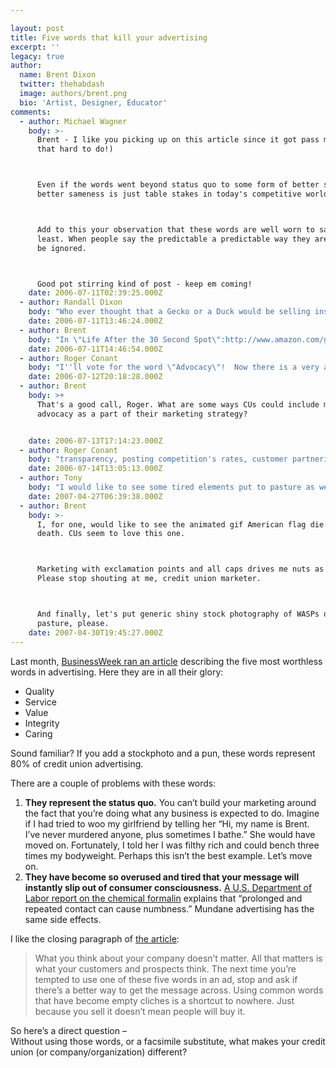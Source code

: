 ```yaml
---

layout: post
title: Five words that kill your advertising
excerpt: ''
legacy: true
author:
  name: Brent Dixon
  twitter: thehabdash
  image: authors/brent.png
  bio: 'Artist, Designer, Educator'
comments:
  - author: Michael Wagner
    body: >-
      Brent - I like you picking up on this article since it got pass me. (not
      that hard to do!)



      Even if the words went beyond status quo to some form of better sameness,
      better sameness is just table stakes in today's competitive world.



      Add to this your observation that these words are well worn to say the
      least. When people say the predictable a predictable way they are asking to
      be ignored.



      Good pot stirring kind of post - keep em coming!
    date: 2006-07-11T02:39:25.000Z
  - author: Randall Dixon
    body: "Who ever thought that a Gecko or a Duck would be selling insurance? I believe you are right on the mark. Consumers are tired of hearing empty promises. We have to focus on why CU's provide an exceptional experience beyond their (Yawn) current empty experiences."
    date: 2006-07-11T13:46:24.000Z
  - author: Brent
    body: "In \"Life After the 30 Second Spot\":http://www.amazon.com/gp/product/0471718378/sr=8-1/qid=1152632248/ref=pd_bbs_1/103-1508357-5495047?ie=UTF8, Joseph Jaffe says that advertising should adopt three new roles:\r\n\r\n1) To empower<br/>\r\n2) To demonstrate<br/>\r\n3) To involve\r\n\r\nHe goes on to say that these new roles are no longer as focused on raising awareness, and are based much more on engagement.\r\n\r\nThis new line of strategy doesn't only affect the message, but also the delivery channels. Consumers are way too cynical to hear \"hey! hey! give us you're business! we're great!\" and be moved by that. Instead of shouting about how top-notch they are, businesses should look for ways to provide meaning to their market, and engage on that level.\r\n\r\nThat's why we encourage the use of social media like blogs to hit that connection point. There's no better way to actively engage your market than to have a sit down with them (so to speak)."
    date: 2006-07-11T14:46:54.000Z
  - author: Roger Conant
    body: "I''ll vote for the word \"Advocacy\"!  Now there is a very appropriate word to match the CU \"experience\"."
    date: 2006-07-12T20:18:28.000Z
  - author: Brent
    body: >+
      That's a good call, Roger. What are some ways CUs could include member
      advocacy as a part of their marketing strategy?


    date: 2006-07-13T17:14:23.000Z
  - author: Roger Conant
    body: "transparency, posting competition's rates, customer partnering, product innovation, employee incentives, seeking customer input for new products and services, etc.\r\n\r\nI'll let Glen Urban say it (from his CU must read book - DON'T JUST RELATE - ADVOCATE).\r\n\r\n\"Credit Unions are rated very well (on the advocacy scale) because they stand up for members and partner with them, but credit unions are ranked lower on transparancy and product comparison because they generally do not display competitive interest rates.  In addition, they do a good job with existing industry products but are usually not product innovators\".\r\n\r\nIn the same book Urban basically says that out of all of the financial institutions, Credit Unions have the best chance to claim \"advocacy\". That's a pretty strong compliment!"
    date: 2006-07-14T13:05:13.000Z
  - author: Tony
    body: "I would like to see some tired elements put to pasture as well.\r\n\r\nNot everything in a burst is important and not everything important should be put in a burst.\r\n\r\nI had a client who, on a newsletter had 6 bursts on one page.  This is excessive and counter productive. There are plenty of elegent ways to display important information without resorting to used car sales tactics.\r\n\r\nI would be interested in hearing about other design trick and doodads that people use or overuse to the point of ineffectiveness\r\n\r\n"
    date: 2007-04-27T06:39:38.000Z
  - author: Brent
    body: >-
      I, for one, would like to see the animated gif American flag die a horrible
      death. CUs seem to love this one.



      Marketing with exclamation points and all caps drives me nuts as well.
      Please stop shouting at me, credit union marketer.



      And finally, let's put generic shiny stock photography of WASPs out to
      pasture, please.
    date: 2007-04-30T19:45:27.000Z
---
```


Last month, <a href="http://www.businessweek.com/smallbiz/content/jun2006/sb20060607_197154.htm">BusinessWeek ran an article</a> describing the five most worthless words in advertising. Here they are in all their glory:
<ul>
<li>Quality</li>
<li>Service</li>
<li>Value</li>
<li>Integrity</li>
<li>Caring</li>
</ul>
<p>Sound familiar? If you add a stockphoto and a pun, these words represent 80% of credit union advertising.</p>
<p>There are a couple of problems with these words:</p>
<ol>
<li><strong>They represent the status quo.</strong> You can&#8217;t build your marketing around the fact that you&#8217;re doing what any business is expected to do. Imagine if I had tried to woo my girlfriend by telling her &#8220;Hi, my name is Brent. I&#8217;ve never murdered anyone, plus sometimes I bathe.&#8221; She would have moved on. Fortunately, I told her I was filthy rich and could bench three times my bodyweight. Perhaps this isn&#8217;t the best example. Let&#8217;s move on.</li>
<li><strong>They have become so overused and tired that your message will instantly slip out of consumer consciousness.</strong> <a href="http://www.osha.gov/pls/oshaweb/owadisp.show_document?p_table=STANDARDS&#38;p_id=10076"><span class="caps">A U</span>.S. Department of Labor report on the chemical formalin</a> explains that &#8220;prolonged and repeated contact can cause numbness.&#8221; Mundane advertising has the same side effects.</li>
</ol>
<p>I like the closing paragraph of <a href="http://www.businessweek.com/smallbiz/content/jun2006/sb20060607_197154.htm">the article</a>:</p>
<blockquote>
<p>What you think about your company doesn&#8217;t matter. All that matters is what your customers and prospects think. The next time you&#8217;re tempted to use one of these five words in an ad, stop and ask if there&#8217;s a better way to get the message across. Using common words that have become empty cliches is a shortcut to nowhere. Just because you sell it doesn&#8217;t mean people will buy it.</p>
</blockquote>
<p>So here&#8217;s a direct question &#8211; <br/>
Without using those words, or a facsimile substitute, what makes your credit union (or company/organization) different?</p>